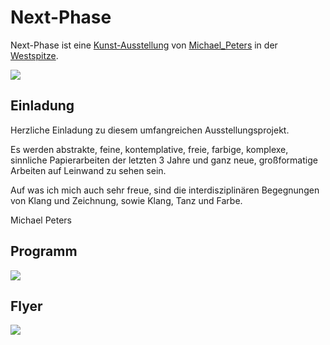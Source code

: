 # Next-Phase <a id="1"/>

Next-Phase ist eine [Kunst-Ausstellung](199000012.md) von [Michael_Peters](70000080.md) in der [Westspitze](2010045.md).

![](400000194.jpg)

## Einladung <a id="1000"/>

Herzliche Einladung zu diesem umfangreichen Ausstellungsprojekt.

Es werden abstrakte, feine, kontemplative, freie, farbige, komplexe, sinnliche Papierarbeiten der letzten 3 Jahre und ganz neue, großformatige Arbeiten auf Leinwand zu sehen sein.

Auf was ich mich auch sehr freue, sind die interdisziplinären Begegnungen von Klang und Zeichnung, sowie Klang, Tanz und Farbe.

Michael Peters

## Programm <a id="2000"/>

![](400000197.jpg)

## Flyer <a id="3000"/>

![](400000207.jpg)
